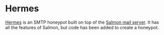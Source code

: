 # Hermes

[Hermes](https://github.com/avast/hermes) is an SMTP honeypot built on top of the 
[Salmon mail server](https://pypi.org/project/salmon-mail/). It has all the features of Salmon, but code has been 
added to create a honeypot.
